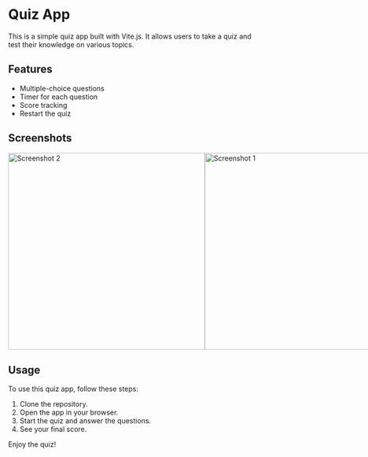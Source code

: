 # Quiz App

This is a simple quiz app built with Vite.js. It allows users to take a quiz and test their knowledge on various topics.

## Features

- Multiple-choice questions
- Timer for each question
- Score tracking
- Restart the quiz

## Screenshots


<div style="display: flex; justify-content: space-between;">
    <img src="https://github.com/fahad0samara/Vite_-quiz.app/assets/90055525/972f46c2-4b6b-4f5c-9ceb-5e940bb650dc" alt="Screenshot 2" width="400">
  <img src="https://github.com/fahad0samara/Vite_-quiz.app/assets/90055525/e41a8f95-50e8-4c50-864a-c0d0d0a22ba9" alt="Screenshot 1" width="400">

</div>

## Usage

To use this quiz app, follow these steps:

1. Clone the repository.
2. Open the app in your browser.
3. Start the quiz and answer the questions.
4. See your final score.

Enjoy the quiz!

